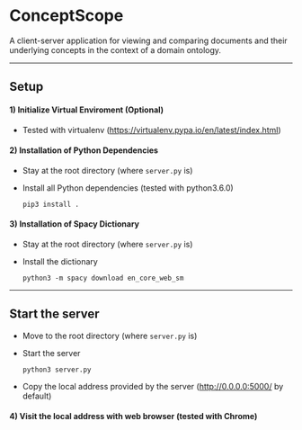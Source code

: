 # ConceptScope
A client-server application for viewing and comparing documents and their underlying concepts in the context of a domain ontology.

******

Setup
-----

#### 1) Initialize Virtual Enviroment (Optional)
* Tested with virtualenv (https://virtualenv.pypa.io/en/latest/index.html)

#### 2) Installation of Python Dependencies
* Stay at the root directory (where `server.py` is)

* Install all Python dependencies (tested with python3.6.0)

    `pip3 install .`

#### 3) Installation of Spacy Dictionary
* Stay at the root directory (where `server.py` is)

* Install the dictionary

    `python3 -m spacy download en_core_web_sm`

******
Start the server
-----
* Move to the root directory (where `server.py` is)

* Start the server

    `python3 server.py`

* Copy the local address provided by the server (http://0.0.0.0:5000/ by default)

#### 4) Visit the local address with web browser (tested with Chrome)
